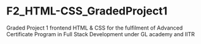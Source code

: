 # F2_HTML-CSS_GradedProject1
Graded Project 1 frontend HTML &amp; CSS for the fulfilment of Advanced Certificate Program in Full Stack Development under GL academy and IITR
